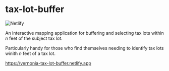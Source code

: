 # tax-lot-buffer

![Netlify](https://img.shields.io/netlify/628308f7-3e72-41dc-abf1-d0aa6a55c7a8?style=flat-square)

An interactive mapping application for buffering and selecting tax lots within _n_ feet of the subject tax lot.

Particularly handy for those who find themselves needing to identify tax lots winith _n_ feet of a tax lot.

https://vernonia-tax-lot-buffer.netlify.app
